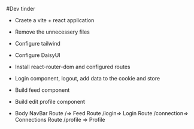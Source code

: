 #Dev tinder
- Craete a vite + react application
- Remove the unnecessery files
- Configure tailwind
- Configure DaisyUI
- Install react-router-dom and configured routes
- Login component, logout, add data to the cookie and store
- Build feed component
- Build edit profile component


- Body
          NavBar
          Route /=> Feed
          Route /login=> Login
          Route /connection=> Connections
          Route /profile => Profile
